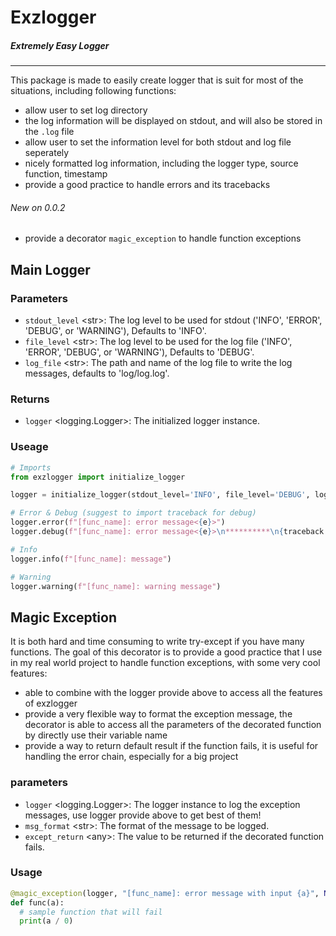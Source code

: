 # Exzlogger 
##### *Extremely Easy Logger*

---
This package is made to easily create logger that is suit for most of the situations, including following functions:

- allow user to set log directory
- the log information will be displayed on stdout, and will also be stored in the `.log` file
- allow user to set the information level for both stdout and log file seperately
- nicely formatted log information, including the logger type, source function, timestamp
- provide a good practice to handle errors and its tracebacks

###### New on 0.0.2
- provide a decorator `magic_exception` to handle function exceptions

## Main Logger
### Parameters
- `stdout_level` \<str\>: The log level to be used for stdout ('INFO', 'ERROR', 'DEBUG', or 'WARNING'), Defaults to 'INFO'.
- `file_level` \<str\>: The log level to be used for the log file ('INFO', 'ERROR', 'DEBUG', or 'WARNING'), Defaults to 'DEBUG'.
- `log_file` \<str\>: The path and name of the log file to write the log messages, defaults to 'log/log.log'.

### Returns
- `logger` \<logging.Logger\>: The initialized logger instance.

### Useage
```python
# Imports
from exzlogger import initialize_logger

logger = initialize_logger(stdout_level='INFO', file_level='DEBUG', log_file='logfile.log')

# Error & Debug (suggest to import traceback for debug)
logger.error(f"[func_name]: error message<{e}>")
logger.debug(f"[func_name]: error message<{e}>\n**********\n{traceback.format_exc()}**********")

# Info
logger.info(f"[func_name]: message")

# Warning
logger.warning(f"[func_name]: warning message")
```

## Magic Exception
It is both hard and time consuming to write try-except if you have many functions. The goal of this decorator is to provide a good practice that I use in my real world project to handle function exceptions, with some very cool features:
- able to combine with the logger provide above to access all the features of exzlogger
- provide a very flexible way to format the exception message, the decorator is able to access all the parameters of the decorated function by directly use their variable name
- provide a way to return default result if the function fails, it is useful for handling the error chain, especially for a big project

### parameters
- `logger` \<logging.Logger\>: The logger instance to log the exception messages, use logger provide above to get best of them!
- `msg_format` \<str\>: The format of the message to be logged.
- `except_return` \<any\>: The value to be returned if the decorated function fails.

### Usage
```python
@magic_exception(logger, "[func_name]: error message with input {a}", None)
def func(a):
  # sample function that will fail
  print(a / 0)
```

